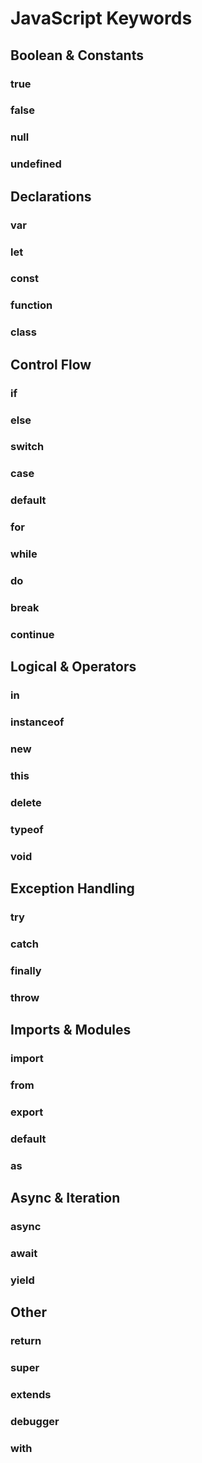 # JavaScript Keywords

## Boolean & Constants
### true  
### false  
### null  
### undefined  

## Declarations
### var  
### let  
### const  
### function  
### class  

## Control Flow
### if  
### else  
### switch  
### case  
### default  
### for  
### while  
### do  
### break  
### continue  

## Logical & Operators
### in  
### instanceof  
### new  
### this  
### delete  
### typeof  
### void  

## Exception Handling
### try  
### catch  
### finally  
### throw  

## Imports & Modules
### import  
### from  
### export  
### default  
### as  

## Async & Iteration
### async  
### await  
### yield  

## Other
### return  
### super  
### extends  
### debugger  
### with  
